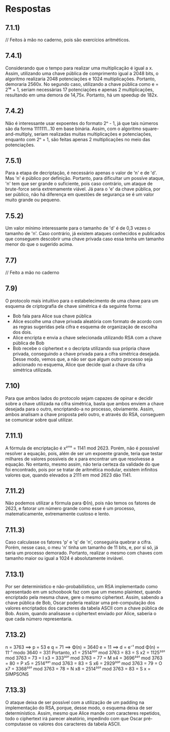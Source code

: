 # Respostas

## 7.1.1)
// Feitos à mão no caderno, pois são exercícios aritméticos.

## 7.4.1)
Considerando que o tempo para realizar uma multiplicação é
igual a x. Assim, utilizando uma chave pública de comprimento
igual a 2048 bits, o algoritmo realizaria 2048 potenciações
e 1024 multiplicações. Portanto, demoraria 2560x. No segundo
caso, utilizando a chave pública como e = 2¹⁶ + 1, seriam 
necessárias 17 potenciações e apenas 2 multiplicações, 
resultando em uma demora de 14,75x. Portanto, há um speedup 
de 182x.

## 7.4.2) 
Não é interessante usar expoentes do formato 2ⁿ - 1, já que 
tais números são da forma 1111111...10 em base binária. Assim,
com o algoritmo square-and-multiply, seriam realizadas muitas
multiplicações e potenciações, enquanto com 2ⁿ + 1, são feitas
apenas 2 multiplicações no meio das potenciações.

## 7.5.1)
Para a etapa de decriptação, é necessário apenas o valor 
de 'n' e de 'd'. Mas 'n' é público por definição. Portanto,
para dificultar um possíve ataque, 'n' tem que ser grande
o suficiente, pois caso contrário, um ataque de brute-force
seria extremamente viável. Já para o 'e' da chave pública, 
por ser público, não há diferença em questões de segurança
se é um valor muito grande ou pequeno.

## 7.5.2)
Um valor mínimo interessante para o tamanho de 'd' é de 
0,3 vezes o tamanho de 'n'. Caso contrário, já existem 
ataques conhecidos e publicados que conseguem descobrir
uma chave privada caso essa tenha um tamanho menor do que
o sugerido acima.

## 7.7)
// Feito a mão no caderno

## 7.9)
O protocolo mais intuitivo para o estabelecimento de uma
chave para um esquema de criptografia de chave simétrica 
é da seguinte forma:
- Bob fala para Alice sua chave pública
- Alice escolhe uma chave privada aleatória com formato
de acordo com as regras sugeridas pela cifra e esquema de
organização de escolha dos dois.
- Alice encripta e envia a chave selecionada utilizando RSA
com a chave pública de Bob
- Bob recebe o ciphertext e o decripta utilizando sua própria
chave privada, conseguindo a chave privada para a cifra
simétrica desejada.
Desse modo, vemos que, a não ser que algum outro processo 
seja adicionado no esquema, Alice que decide qual a chave
da cifra simétrica utilizada.

## 7.10)
Para que ambos lados do protocolo sejam capazes de opinar
e decidir sobre a chave utilizada na cifra simétrica, basta
que ambos enviem a chave desejada para o outro, encriptando-a
no processo, obviamente. Assim, ambos analisam a chave 
proposta pelo outro, e através do RSA, conseguem se comunicar
sobre qual utilizar.

## 7.11.1)
A fórmula de encriptação é x²¹¹¹ = 1141 mod 2623. Porém, não 
é posssível resolver a equação, pois, além de ser um expoente
grande, teria que testar milhares de valores possíveis de x
para encontrar um que resolvesse a equação. No entanto, mesmo
assim, não teria certeza da validade do que foi encontrado, 
pois por se tratar de aritmética modular, existem infinitos
valores que, quando elevados a 2111 em mod 2623 dão 1141.

## 7.11.2)
Não podemos utilizar a fórmula para Φ(n), pois não temos os
fatores de 2623, e fatorar um número grande como esse é 
um processo, matematicamente, extremamente custoso e lento.

## 7.11.3)
Caso calculasse os fatores 'p' e 'q' de 'n', conseguiria
quebrar a cifra. Porém, nesse caso, o meu 'n' tinha um 
tamanho de 11 bits, e, por si só, já seria um processo 
demorado. Portanto, realizar o mesmo com chaves com 
tamanho maior ou igual a 1024 é absolutamente inviável.

## 7.13.1)
Por ser determinístico e não-probabilístico, um RSA 
implementado como apresentado em um schoobook faz com que um 
mesmo plaintext, quando encriptado pela mesma chave, gere o
mesmo ciphertext. Assim, sabendo a chave pública de Bob,
Oscar poderia realizar uma pré-computação dos valores 
encriptados dos caracteres da tabela ASCII com a chave pública
de Bob. Assim, quando analisasse o ciphertext enviado por 
Alice, saberia o que cada número representaria.

## 7.13.2)
n = 3763 ==> p = 53 e q = 71 ==> Φ(n) = 3640
e = 11 ==> d = e⁻¹ mod Φ(n) = 11⁻¹ modo 3640 = 331
Portanto,
x1 = 2514³³¹ mod 3763 = 83 = S
x2 = 1125³³¹ mod 3763 = 73 = I
x3 = 333³³¹ mod 3763 = 77 = M
x4 = 3696³³¹ mod 3763 = 80 = P
x5 = 2514³³¹ mod 3763 = 83 = S
x6 = 2929³³¹ mod 3763 = 79 = O
x7 = 3368³³¹ mod 3763 = 78 = N
x8 = 2514³³¹ mod 3763 = 83 = S
x = SIMPSONS

## 7.13.3)
O ataque deixa de ser possível com a utilização de um 
padding na implementação do RSA, porque, desse modo, o esquema
deixa de ser determinístico. Assim, mesmo que Alice mande 
com caracteres repetidos, todo o ciphertext irá parecer 
aleatório, impedindo com que Oscar pré-computasse os valores
dos caracteres da tabela ASCII.
